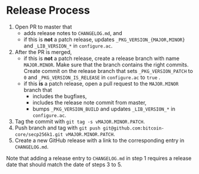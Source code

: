 # Release Process

1. Open PR to master that
   * adds release notes to `CHANGELOG.md`, and
   * if this is **not** a patch release, updates `_PKG_VERSION_{MAJOR,MINOR}` and `_LIB_VERSION_*` in `configure.ac`.
2. After the PR is merged,
   * if this is **not** a patch release, create a release branch with name `MAJOR.MINOR`.
     Make sure that the branch contains the right commits.
     Create commit on the release branch that sets `_PKG_VERSION_PATCH` to `0` and `_PKG_VERSION_IS_RELEASE` in `configure.ac` to `true` .
   * if this **is** a patch release, open a pull request to the `MAJOR.MINOR` branch that
     * includes the bugfixes,
     * includes the release note commit from master,
     * bumps `_PKG_VERSION_BUILD` and updates `_LIB_VERSION_*` in `configure.ac`.
3. Tag the commit with `git tag -s vMAJOR.MINOR.PATCH`.
4. Push branch and tag with `git push git@github.com:bitcoin-core/secp256k1.git vMAJOR.MINOR.PATCH`.
5. Create a new GitHub release with a link to the corresponding entry in `CHANGELOG.md`.

Note that adding a release entry to `CHANGELOG.md` in step 1 requires a release date that should match the date of steps 3 to 5.
